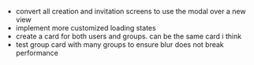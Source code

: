 - convert all creation and invitation screens to use the modal over a new view
- implement more customized loading states
- create a card for both users and groups. can be the same card i think
- test group card with many groups to ensure blur does not break performance
